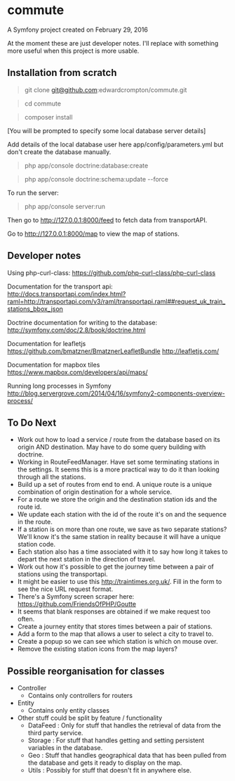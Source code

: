 commute
=======

A Symfony project created on February 29, 2016

At the moment these are just developer notes. I'll replace with something more 
useful when this project is more usable.

Installation from scratch
-------------------------

> git clone git@github.com:edwardcrompton/commute.git

> cd commute

> composer install

[You will be prompted to specify some local database server details]

Add details of the local database user here app/config/parameters.yml but don't create the database manually.

> php app/console doctrine:database:create

> php app/console doctrine:schema:update --force

To run the server:

> php app/console server:run

Then go to http://127.0.0.1:8000/feed to fetch data from transportAPI.

Go to http://127.0.0.1:8000/map to view the map of stations.

Developer notes
---------------

Using php-curl-class:
https://github.com/php-curl-class/php-curl-class

Documentation for the transport api:
http://docs.transportapi.com/index.html?raml=http://transportapi.com/v3/raml/transportapi.raml##request_uk_train_stations_bbox_json

Doctrine documentation for writing to the database:
http://symfony.com/doc/2.8/book/doctrine.html

Documentation for leafletjs
https://github.com/bmatzner/BmatznerLeafletBundle
http://leafletjs.com/

Documentation for mapbox tiles
https://www.mapbox.com/developers/api/maps/

Running long processes in Symfony
http://blog.servergrove.com/2014/04/16/symfony2-components-overview-process/

To Do Next
----------

- Work out how to load a service / route from the database based on its origin
AND destination. May have to do some query building with doctrine.
- Working in RouteFeedManager. Have set some terminating stations in the settings.
It seems this is a more practical way to do it than looking through all the stations.
- Build up a set of routes from end to end. A unique route is a unique combination 
of origin destination for a whole service.
- For a route we store the origin and the destination station ids and the route id.
- We update each station with the id of the route it's on and the sequence in the route.
- If a station is on more than one route, we save as two separate stations? We'll 
know it's the same station in reality because it will have a unique station code.
- Each station also has a time associated with it to say how long it takes to depart 
the next station in the direction of travel.
- Work out how it's possible to get the journey time between a pair of stations
using the transportapi.
- It might be easier to use this http://traintimes.org.uk/. Fill in the form to see the
nice URL request format.
- There's a Symfony screen scraper here: https://github.com/FriendsOfPHP/Goutte
- It seems that blank responses are obtained if we make request too often.
- Create a journey entity that stores times between a pair of stations.
- Add a form to the map that allows a user to select a city to travel to.
- Create a popup so we can see which station is which on mouse over.
- Remove the existing station icons from the map layers?

Possible reorganisation for classes
-----------------------------------

* Controller
     * Contains only controllers for routers
* Entity
     * Contains only entity classes
* Other stuff could be split by feature / functionality
     * DataFeed : Only for stuff that handles the retrieval of data from the third party service.
     * Storage : For stuff that handles getting and setting persistent variables in the database.
     * Geo : Stuff that handles geographical data that has been pulled from the database and gets it ready to display on the map.
     * Utils : Possibly for stuff that doesn't fit in anywhere else.

 
